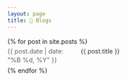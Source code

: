 ```yaml
---
layout: page
title: 🐐 Blogs
---
```


<style>
.blog-list {
  list-style: none !important;
  padding: 0 !important;
  margin: 1rem 0;
}
.blog-item {
  display: flex !important;
  align-items: baseline !important;
  margin: 0.3rem 0 !important;
  padding: 0 !important;
  line-height: 1.4 !important;
}
.blog-date {
  color: #666 !important;
  font-size: 0.9rem !important;
  width: 150px !important;
  flex-shrink: 0 !important;
  text-decoration: none !important;
  cursor: default !important;
  margin-right: 1rem !important;
}
.blog-title a {
  text-decoration: none !important;
  color: #333 !important;
  font-weight: normal !important;
}
.blog-title a:hover {
  text-decoration: underline !important;
  color: #007acc !important;
}
</style>

<div class="blog-list">
{% for post in site.posts %}
  <div class="blog-item">
    <div class="blog-date">{{ post.date | date: "%B %d, %Y" }}</div>
    <div class="blog-title"><a href="{{ post.url }}">{{ post.title }}</a></div>
  </div>
{% endfor %}
</div>